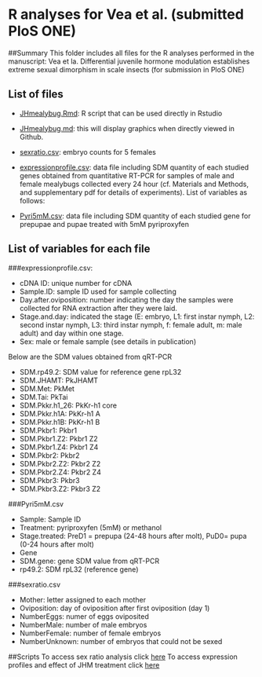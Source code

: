 # R analyses for Vea et al.  (submitted PloS ONE)


##Summary
This folder includes all files for the R analyses performed in the manuscript: Vea et la. Differential juvenile hormone modulation establishes extreme sexual dimorphism in scale insects (for submission in PloS ONE)

## List of files
- [JHmealybug.Rmd](https://github.com/zourloubidou/mealybugJH/blob/master/JHmealybug.Rmd): R script that can be used directly in Rstudio
- [JHmealybug.md](https://github.com/zourloubidou/mealybugJH/blob/master/JHmealybug.md): this will display graphics when directly viewed in Github.
- [sexratio.csv](https://github.com/zourloubidou/mealybugJH/blob/master/sexratio.csv): embryo counts for 5 females
 
- [expressionprofile.csv](https://github.com/zourloubidou/mealybugJH/blob/master/expressionprofile.csv): data file including SDM quantity of each studied genes obtained from quantitative RT-PCR for samples of male and female mealybugs collected every 24 hour (cf. Materials and Methods, and supplementary pdf for details of experiments). List of variables as follows: 

- [Pyri5mM.csv](https://github.com/zourloubidou/mealybugJH/blob/master/Pyri5mM.csv): data file including SDM quantity of each studied gene for prepupae and pupae treated with 5mM pyriproxyfen

## List of variables for each file
###expressionprofile.csv:
- cDNA ID: unique number for cDNA
- Sample.ID: sample ID used for sample collecting
- Day.after.oviposition: number indicating the day the samples were collected for RNA extraction after they were laid.
- Stage.and.day: indicated the stage (E: embryo, L1: first instar nymph, L2: second instar nymph, L3: third instar nymph, f: female adult, m: male adult) and day within one stage.	
- Sex: male or female sample (see details in publication)

Below are the SDM values obtained from qRT-PCR

- SDM.rp49.2: SDM value for reference gene	rpL32
- SDM.JHAMT: PkJHAMT	
- SDM.Met: PkMet	
- SDM.Tai: PkTai	
- SDM.Pkkr.h1_26: PkKr-h1 core	
- SDM.Pkkr.h1A: PkKr-h1 A	
- SDM.Pkkr.h1B: PkKr-h1 B	
- SDM.Pkbr1: Pkbr1	
- SDM.Pkbr1.Z2: Pkbr1 Z2	
- SDM.Pkbr1.Z4: Pkbr1 Z4	
- SDM.Pkbr2: Pkbr2	
- SDM.Pkbr2.Z2: Pkbr2 Z2	
- SDM.Pkbr2.Z4: Pkbr2 Z4	
- SDM.Pkbr3: Pkbr3	
- SDM.Pkbr3.Z2: Pkbr3 Z2


###Pyri5mM.csv
- Sample: Sample ID
- Treatment: pyriproxyfen (5mM) or methanol	
- Stage.treated: PreD1 = prepupa (24-48 hours after molt), PuD0= pupa (0-24 hours after molt)	
- Gene	
- SDM.gene: gene SDM value from qRT-PCR	
- rp49.2: SDM rpL32 (reference gene)	

###sexratio.csv
- Mother: letter assigned to each mother
- Oviposition: day of oviposition after first oviposition (day 1)
- NumberEggs: numer of eggs oviposited
- NumberMale: number of male embryos
- NumberFemale: number of female embryos
- NumberUnknown: number of embryos that could not be sexed

##Scripts
To access sex ratio analysis click [here]()
To access expression profiles and effect of JHM treatment click [here]()






